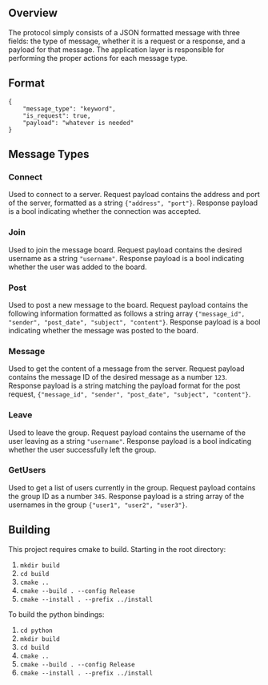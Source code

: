 ## Overview
The protocol simply consists of a JSON formatted message with three fields: the type of message, whether it is a request or a response, and a payload for that message. The application layer is responsible for performing the proper actions for each message type.

## Format
```
{
    "message_type": "keyword",
    "is_request": true,
    "payload": "whatever is needed"
}

```

## Message Types
### Connect
Used to connect to a server. Request payload contains the address and port of the server, formatted as a string `{"address", "port"}`. Response payload is a bool indicating whether the connection was accepted.
### Join
Used to join the message board. Request payload contains the desired username as a string `"username"`. Response payload is a bool indicating whether the user was added to the board.
### Post
Used to post a new message to the board. Request payload contains the following information formatted as follows a string array `{"message_id", "sender", "post_date", "subject", "content"}`. Response payload is a bool indicating whether the message was posted to the board.
### Message
Used to get the content of a message from the server. Request payload contains the message ID of the desired message as a number `123`. Response payload is a string matching the payload format for the post request, `{"message_id", "sender", "post_date", "subject", "content"}`.
### Leave
Used to leave the group. Request payload contains the username of the user leaving as a string `"username"`. Response payload is a bool indicating whether the user successfully left the group.
### GetUsers
Used to get a list of users currently in the group. Request payload contains the group ID as a number `345`. Response payload is a string array of the usernames in the group `{"user1", "user2", "user3"}`. 

## Building
This project requires cmake to build.
Starting in the root directory:
1. `mkdir build`
1. `cd build`
1. `cmake ..`
1. `cmake --build . --config Release`
1. `cmake --install . --prefix ../install`

To build the python bindings:
1. `cd python`
1. `mkdir build`
1. `cd build`
1. `cmake ..`
1. `cmake --build . --config Release`
1. `cmake --install . --prefix ../install`
